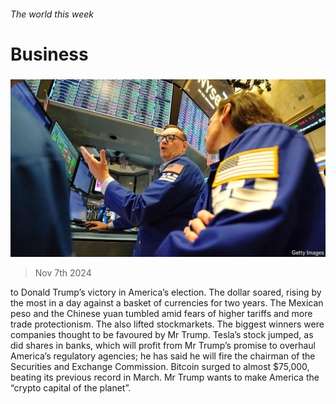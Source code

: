 ###### The world this week

# Business 

#####  

![image](images/20241109_WWP003.jpg) 

> Nov 7th 2024 

 to Donald Trump’s victory in America’s election. The dollar soared, rising by the most in a day against a basket of currencies for two years. The Mexican peso and the Chinese yuan tumbled amid fears of higher tariffs and more trade protectionism. The  also lifted stockmarkets. The biggest winners were companies thought to be favoured by Mr Trump. Tesla’s stock jumped, as did shares in banks, which will profit from Mr Trump’s promise to overhaul America’s regulatory agencies; he has said he will fire the chairman of the Securities and Exchange Commission. Bitcoin surged to almost $75,000, beating its previous record in March. Mr Trump wants to make America the “crypto capital of the planet”. 

